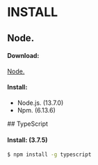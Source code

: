 # INSTALL
## Node.
#### Download:

[Node.](https://nodejs.org)

#### Install:

- Node.js. (13.7.0)
- Npm. (6.13.6)

## TypeScript
#### Install: (3.7.5)

```sh
$ npm install -g typescript
```